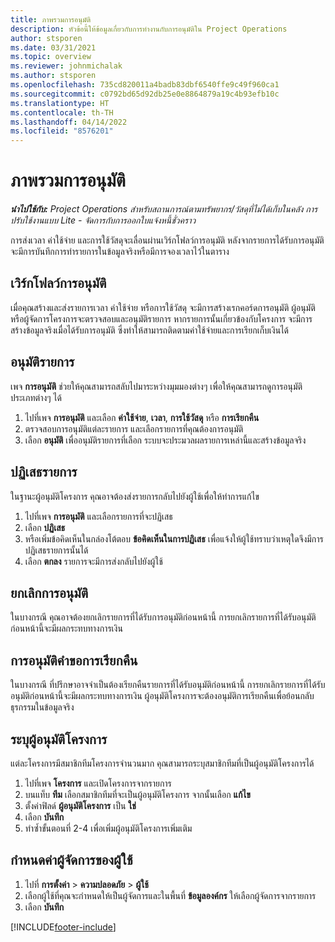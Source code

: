 ```yaml
---
title: ภาพรวมการอนุมัติ
description: หัวข้อนี้ให้ข้อมูลเกี่ยวกับการทำงานกับการอนุมัติใน Project Operations
author: stsporen
ms.date: 03/31/2021
ms.topic: overview
ms.reviewer: johnmichalak
ms.author: stsporen
ms.openlocfilehash: 735cd820011a4badb83dbf6540ffe9c49f960ca1
ms.sourcegitcommit: c0792bd65d92db25e0e8864879a19c4b93efb10c
ms.translationtype: HT
ms.contentlocale: th-TH
ms.lasthandoff: 04/14/2022
ms.locfileid: "8576201"
---
```

# <a name="approvals-overview"></a>ภาพรวมการอนุมัติ

_**นำไปใช้กับ:** Project Operations สำหรับสถานการณ์ตามทรัพยากร/วัสดุที่ไม่ได้เก็บในคลัง การปรับใช้งานแบบ Lite - จัดการกับการออกใบแจ้งหนี้ชั่วคราว_

การส่งเวลา ค่าใช้จ่าย และการใช้วัสดุจะเลื่อนผ่านเวิร์กโฟลว์การอนุมัติ หลังจากรายการได้รับการอนุมัติ จะมีการบันทึกการทำรายการในข้อมูลจริงหรือมีการจองเวลาไว้ในตาราง

## <a name="approvals-workflow"></a>เวิร์กโฟลว์การอนุมัติ
เมื่อคุณสร้างและส่งรายการเวลา ค่าใช้จ่าย หรือการใช้วัสดุ จะมีการสร้างเรกคอร์ดการอนุมัติ ผู้อนุมัติหรือผู้จัดการโครงการจะตรวจสอบและอนุมัติรายการ หากรายการนั้นเกี่ยวข้องกับโครงการ จะมีการสร้างข้อมูลจริงเมื่อได้รับการอนุมัติ ซึ่งทำให้สามารถติดตามค่าใช้จ่ายและการเรียกเก็บเงินได้

## <a name="approve-an-entry"></a>อนุมัติรายการ
เพจ **การอนุมัติ** ช่วยให้คุณสามารถสลับไปมาระหว่างมุมมองต่างๆ เพื่อให้คุณสามารถดูการอนุมัติประเภทต่างๆ ได้
  
1. ไปที่เพจ **การอนุมัติ** และเลือก **ค่าใช้จ่าย**, **เวลา**, **การใช้วัสดุ** หรือ **การเรียกคืน**
2. ตรวจสอบการอนุมัติแต่ละรายการ และเลือกรายการที่คุณต้องการอนุมัติ
3. เลือก **อนุมัติ** เพื่ออนุมัติรายการที่เลือก
ระบบจะประมวลผลรายการเหล่านี้และสร้างข้อมูลจริง

## <a name="reject-an-entry"></a>ปฏิเสธรายการ
ในฐานะผู้อนุมัติโครงการ คุณอาจต้องส่งรายการกลับไปยังผู้ใช้เพื่อให้ทำการแก้ไข
  
1. ไปที่เพจ **การอนุมัติ** และเลือกรายการที่จะปฏิเสธ 
2. เลือก **ปฏิเสธ**
3. หรือเพิ่มข้อคิดเห็นในกล่องโต้ตอบ **ข้อคิดเห็นในการปฏิเสธ** เพื่อแจ้งให้ผู้ใช้ทราบว่าเหตุใดจึงมีการปฏิเสธรายการนั้นได้
4. เลือก **ตกลง** รายการจะมีการส่งกลับไปยังผู้ใช้
  
## <a name="cancel-approval"></a>ยกเลิกการอนุมัติ
ในบางกรณี คุณอาจต้องยกเลิกรายการที่ได้รับการอนุมัติก่อนหน้านี้ การยกเลิกรายการที่ได้รับอนุมัติก่อนหน้านี้จะมีผลกระทบทางการเงิน 

## <a name="approving-recall-requests"></a>การอนุมัติคำขอการเรียกคืน
ในบางกรณี ที่ปรึกษาอาจจำเป็นต้องเรียกคืนรายการที่ได้รับอนุมัติก่อนหน้านี้ การยกเลิกรายการที่ได้รับอนุมัติก่อนหน้านี้จะมีผลกระทบทางการเงิน ผู้อนุมัติโครงการจะต้องอนุมัติการเรียกคืนเพื่อย้อนกลับธุรกรรมในข้อมูลจริง

## <a name="specify-project-approvers"></a>ระบุผู้อนุมัติโครงการ
แต่ละโครงการมีสมาชิกทีมโครงการจำนวนมาก คุณสามารถระบุสมาชิกทีมที่เป็นผู้อนุมัติโครงการได้

1. ไปที่เพจ **โครงการ** และเปิดโครงการจากรายการ
2. บนแท็บ **ทีม** เลือกสมาชิกทีมที่จะเป็นผู้อนุมัติโครงการ จากนั้นเลือก **แก้ไข**
3. ตั้งค่าฟิลด์ **ผู้อนุมัติโครงการ** เป็น **ใช่**
4. เลือก **บันทึก**
5. ทำซ้ำขั้นตอนที่ 2-4 เพื่อเพิ่มผู้อนุมัติโครงการเพิ่มเติม

## <a name="configure-the-users-manager"></a>กำหนดค่าผู้จัดการของผู้ใช้

1. ไปที่ **การตั้งค่า** > **ความปลอดภัย** > **ผู้ใช้**
2. เลือกผู้ใช้ที่คุณจะกำหนดให้เป็นผู้จัดการและในพื้นที่ **ข้อมูลองค์กร** ให้เลือกผู้จัดการจากรายการ 
3. เลือก **บันทึก**




[!INCLUDE[footer-include](../includes/footer-banner.md)]
